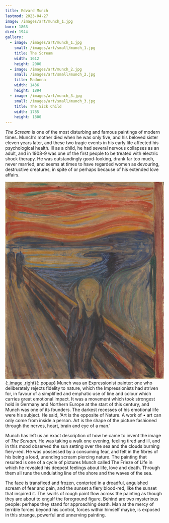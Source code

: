 ```yaml
---
title: Edvard Munch
lastmod: 2023-04-27
image: /images/art/munch_1.jpg
born: 1863
died: 1944
gallery:
  - image: /images/art/munch_1.jpg
    small: /images/art/small/munch_1.jpg
    title: The Scream
    width: 1612
    height: 2000
  - image: /images/art/munch_2.jpg
    small: /images/art/small/munch_2.jpg
    title: Madonna
    width: 1436
    height: 1894
  - image: /images/art/munch_3.jpg
    small: /images/art/small/munch_3.jpg
    title: The Sick Child
    width: 1785
    height: 1800
---
```


_The Scream_ is one of the most disturbing and famous paintings of modern
times.  Munch’s mother died when he was only five, and his beloved sister
eleven years later, and these two tragic events in his early life affected his
psychological health.  Ill as a child, he had several nervous collapses as an
adult, and in 1908-9 was one of the first people to be treated with electric
shock therapy. He was outstandingly good-looking, drank far too much, never
married, and seems at times to have regarded women as devouring, destructive
creatures, in spite of or perhaps because of his extended love affairs.

[![The Scream](/images/art/munch_1.jpg){:.image .right}](/images/art/munch_1.jpg){:.popup}
Munch was an Expressionist painter: one who deliberately rejects fidelity to
nature, which the Impressionists had striven for, in favour of a simplified and
emphatic use of line and colour which carries great emotional impact. It was a
movement which took strongest hold in Germany and Northern Europe at the start
of this century, and Munch was one of its founders. The darkest recesses of his
emotional life were his subject. He said, ‘Art is the opposite of Nature. A
work of • art can only come from inside a person.  Art is the shape of the
picture fashioned through the nerves, heart, brain and eye of a man.’

Munch has left us an exact description of how he came to invent the image of
_The Scream_. He was taking a walk one evening, feeling tired and ill, and in
this mood observed the sun setting over the sea and the clouds burning
fiery-red. He was possessed by a consuming fear, and felt in the fibres of his
being a loud, unending scream piercing nature. The painting that resulted is
one of a cycle of pictures Munch called The Frieze of Life in which he revealed
his deepest feelings about life, love and death. Through them all runs the
undulating line of the shore and the waves of the sea.

The face is transfixed and frozen, contorted in a dreadful, anguished scream of
fear and pain, and the sunset a fiery blood-red, like the sunset that inspired
it.  The swirls of rough paint flow across the painting as though they are
about to engulf the foreground figure. Behind are two mysterious people:
perhaps they stand for approaching death. Man at the mercy of terrible forces
beyond his control, forces within himself maybe, is exposed in this strange,
powerful and unnerving painting.
